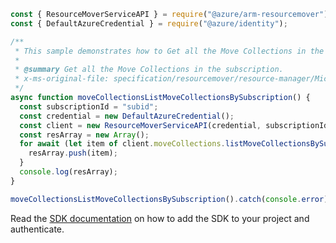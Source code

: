 ```javascript
const { ResourceMoverServiceAPI } = require("@azure/arm-resourcemover");
const { DefaultAzureCredential } = require("@azure/identity");

/**
 * This sample demonstrates how to Get all the Move Collections in the subscription.
 *
 * @summary Get all the Move Collections in the subscription.
 * x-ms-original-file: specification/resourcemover/resource-manager/Microsoft.Migrate/stable/2021-08-01/examples/MoveCollections_ListMoveCollectionsBySubscription.json
 */
async function moveCollectionsListMoveCollectionsBySubscription() {
  const subscriptionId = "subid";
  const credential = new DefaultAzureCredential();
  const client = new ResourceMoverServiceAPI(credential, subscriptionId);
  const resArray = new Array();
  for await (let item of client.moveCollections.listMoveCollectionsBySubscription()) {
    resArray.push(item);
  }
  console.log(resArray);
}

moveCollectionsListMoveCollectionsBySubscription().catch(console.error);
```

Read the [SDK documentation](https://github.com/Azure/azure-sdk-for-js/blob/%40azure%2Farm-resourcemover_2.0.1/sdk/resourcemover/arm-resourcemover/README.md) on how to add the SDK to your project and authenticate.
